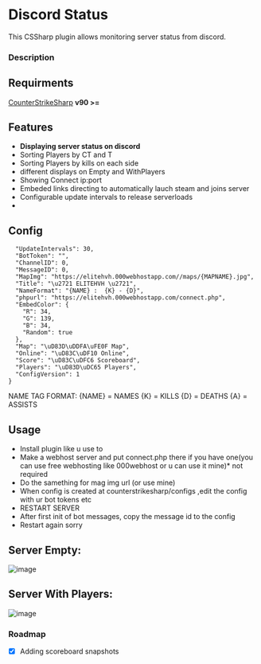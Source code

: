 # Discord Status
This CSSharp plugin allows monitoring server status from discord.

### Description


## Requirments
[CounterStrikeSharp](https://github.com/roflmuffin/CounterStrikeSharp/) **v90 >=**

## Features
- **Displaying server status on discord**
- Sorting Players by CT and T
- Sorting Players by kills on each side
- different displays on Empty and WithPlayers
- Showing Connect ip:port
- Embeded links directing to automatically lauch steam and joins server
- Configurable update intervals to release serverloads
- 
## Config
```{
  "UpdateIntervals": 30,
  "BotToken": "",
  "ChannelID": 0,
  "MessageID": 0,
  "MapImg": "https://elitehvh.000webhostapp.com//maps/{MAPNAME}.jpg",
  "Title": "\u2721 ELITEHVH \u2721",
  "NameFormat": "{NAME} :  {K} - {D}",
  "phpurl": "https://elitehvh.000webhostapp.com/connect.php",
  "EmbedColor": {
    "R": 34,
    "G": 139,
    "B": 34,
    "Random": true
  },
  "Map": "\uD83D\uDDFA\uFE0F Map",
  "Online": "\uD83C\uDF10 Online",
  "Score": "\uD83C\uDFC6 Scoreboard",
  "Players": "\uD83D\uDC65 Players",
  "ConfigVersion": 1
}
```
NAME TAG FORMAT:
{NAME} = NAMES
{K} = KILLS
{D} = DEATHS
{A} = ASSISTS

## Usage
- Install plugin like u use to
- Make a webhost server and put connect.php there if you have one(you can use free webhosting like 000webhost or u can use it mine)* not required
- Do the samething for mag img url (or use mine)
- When config is created at counterstrikesharp/configs ,edit the config with ur bot tokens etc
- RESTART SERVER
- After first init of bot messages, copy the message id to the config
- Restart again sorry

## Server Empty:
![image](https://github.com/Tian7777/DiscordStatus/assets/41808115/6d996299-26a1-4ffd-92de-ef2263c28ce0)

## Server With Players:
![image](https://github.com/Tian7777/DiscordStatus/assets/41808115/ec02086f-2cdb-4137-ad04-6190696e071e)




### Roadmap
- [x] Adding scoreboard snapshots 
